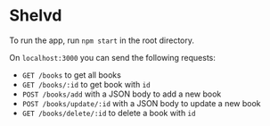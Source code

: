 # Shelvd

To run the app, run `npm start` in the root directory.

On `localhost:3000` you can send the following requests: 

- `GET /books` to get all books
- `GET /books/:id` to get book with `id`
- `POST /books/add` with a JSON body to add a new book
- `POST /books/update/:id` with a JSON body to update a new book
- `GET /books/delete/:id` to delete a book with `id`
